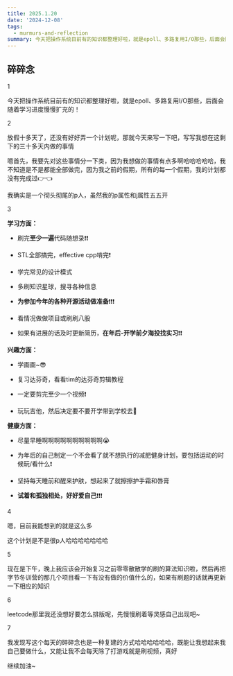 ```yaml
---
title: 2025.1.20
date: '2024-12-08'
tags:
  - murmurs-and-reflection
summary: 今天把操作系统目前有的知识都整理好啦，就是epoll、多路复用I/O那些，后面会随着学习进度慢慢扩充的！
---
```

## 碎碎念
1

今天把操作系统目前有的知识都整理好啦，就是epoll、多路复用I/O那些，后面会随着学习进度慢慢扩充的！

2

放假十多天了，还没有好好弄一个计划呢，那就今天来写一下吧，写写我想在这剩下的三十多天内做的事情

嗯首先，我要先对这些事情分一下类，因为我想做的事情有点多啊哈哈哈哈哈，我不知道是不是都能全部做完，因为我之前的假期，所有的每一个假期，我的计划都没有完成过👉👈

我确实是一个彻头彻尾的p人，虽然我的p属性和j属性五五开

3

**学习方面：**

* 刷完**至少一遍**代码随想录❗❗

* STL全部搞完，effective cpp啃完❗

* 学完常见的设计模式

* 多刷知识星球，搜寻各种信息

* **为参加今年的各种开源活动做准备**❗❗❗

* 看情况做做项目或刷刷八股

* 如果有进展的话及时更新简历，**在年后-开学前夕海投找实习**❗❗

**兴趣方面：**

* 学画画~😎

* 复习达芬奇，看看tim的达芬奇剪辑教程

* 一定要剪完至少一个视频❗

* 玩玩吉他，然后决定要不要开学带到学校去🎸

**健康方面：**

* 尽量早睡啊啊啊啊啊啊啊啊啊啊😭

* 为年后的自己制定一个不会看了就不想执行的减肥健身计划，要包括运动的时候玩/看什么❗

* 坚持每天睡前和醒来护肤，想起来了就擦擦护手霜和唇膏

* **试着和孤独相处，好好爱自己**❗❗❗

4

嗯，目前我能想到的就是这么多

这个计划是不是很p人哈哈哈哈哈哈哈

5

现在是下午，晚上我应该会开始复习之前零零散散学的刷的算法知识啦，然后再把字节冬训营的那几个项目看一下有没有做的价值什么的，如果有刷题的话就再更新一下相应的知识

6

leetcode那里我还没想好要怎么排版呢，先慢慢刷着等灵感自己出现吧~

7

我发现写这个每天的碎碎念也是一种复建的方式哈哈哈哈哈哈，既能让我想起来我自己要做什么，又能让我不会每天除了打游戏就是刷视频，真好

继续加油~
